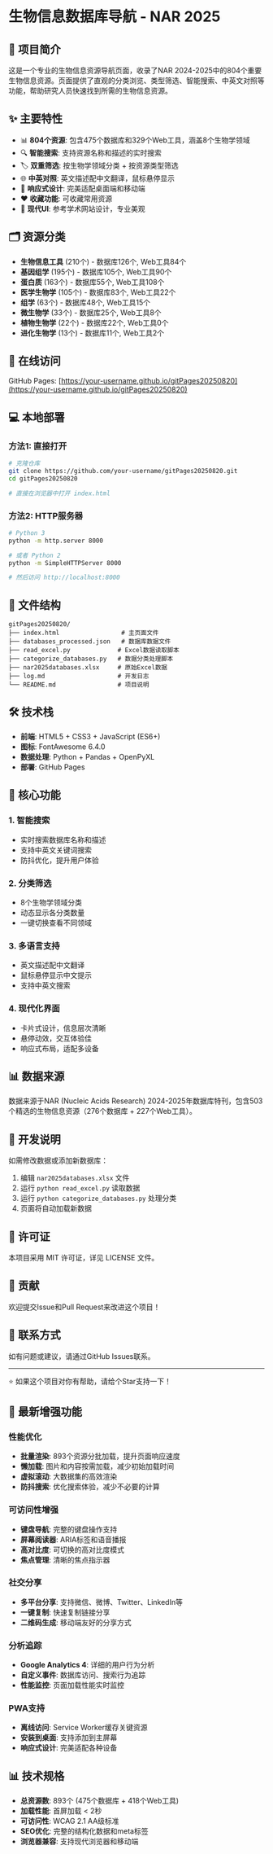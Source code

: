 # 生物信息数据库导航 - NAR 2025

## 🧬 项目简介

这是一个专业的生物信息资源导航页面，收录了NAR 2024-2025中的804个重要生物信息资源。页面提供了直观的分类浏览、类型筛选、智能搜索、中英文对照等功能，帮助研究人员快速找到所需的生物信息资源。

## ✨ 主要特性

- 📊 **804个资源**: 包含475个数据库和329个Web工具，涵盖8个生物学领域
- 🔍 **智能搜索**: 支持资源名称和描述的实时搜索
- 🏷️ **双重筛选**: 按生物学领域分类 + 按资源类型筛选
- 🌐 **中英对照**: 英文描述配中文翻译，鼠标悬停显示
- 📱 **响应式设计**: 完美适配桌面端和移动端
- ❤️ **收藏功能**: 可收藏常用资源
- 🎨 **现代UI**: 参考学术网站设计，专业美观

## 🗂️ 资源分类

- **生物信息工具** (210个) - 数据库126个, Web工具84个
- **基因组学** (195个) - 数据库105个, Web工具90个
- **蛋白质** (163个) - 数据库55个, Web工具108个
- **医学生物学** (105个) - 数据库83个, Web工具22个
- **组学** (63个) - 数据库48个, Web工具15个
- **微生物学** (33个) - 数据库25个, Web工具8个
- **植物生物学** (22个) - 数据库22个, Web工具0个
- **进化生物学** (13个) - 数据库11个, Web工具2个

## 🚀 在线访问

GitHub Pages: [https://your-username.github.io/gitPages20250820](https://your-username.github.io/gitPages20250820)

## 💻 本地部署

### 方法1: 直接打开
```bash
# 克隆仓库
git clone https://github.com/your-username/gitPages20250820.git
cd gitPages20250820

# 直接在浏览器中打开 index.html
```

### 方法2: HTTP服务器
```bash
# Python 3
python -m http.server 8000

# 或者 Python 2
python -m SimpleHTTPServer 8000

# 然后访问 http://localhost:8000
```

## 📁 文件结构

```
gitPages20250820/
├── index.html                 # 主页面文件
├── databases_processed.json   # 数据库数据文件
├── read_excel.py             # Excel数据读取脚本
├── categorize_databases.py   # 数据分类处理脚本
├── nar2025databases.xlsx     # 原始Excel数据
├── log.md                    # 开发日志
└── README.md                 # 项目说明
```

## 🛠️ 技术栈

- **前端**: HTML5 + CSS3 + JavaScript (ES6+)
- **图标**: FontAwesome 6.4.0
- **数据处理**: Python + Pandas + OpenPyXL
- **部署**: GitHub Pages

## 🎯 核心功能

### 1. 智能搜索
- 实时搜索数据库名称和描述
- 支持中英文关键词搜索
- 防抖优化，提升用户体验

### 2. 分类筛选
- 8个生物学领域分类
- 动态显示各分类数量
- 一键切换查看不同领域

### 3. 多语言支持
- 英文描述配中文翻译
- 鼠标悬停显示中文提示
- 支持中英文搜索

### 4. 现代化界面
- 卡片式设计，信息层次清晰
- 悬停动效，交互体验佳
- 响应式布局，适配多设备

## 📊 数据来源

数据来源于NAR (Nucleic Acids Research) 2024-2025年数据库特刊，包含503个精选的生物信息资源（276个数据库 + 227个Web工具）。

## 🔧 开发说明

如需修改数据或添加新数据库：

1. 编辑 `nar2025databases.xlsx` 文件
2. 运行 `python read_excel.py` 读取数据
3. 运行 `python categorize_databases.py` 处理分类
4. 页面将自动加载新数据

## 📄 许可证

本项目采用 MIT 许可证，详见 LICENSE 文件。

## 🤝 贡献

欢迎提交Issue和Pull Request来改进这个项目！

## 📧 联系方式

如有问题或建议，请通过GitHub Issues联系。

---

⭐ 如果这个项目对你有帮助，请给个Star支持一下！


## 🚀 最新增强功能

### 性能优化
- **批量渲染**: 893个资源分批加载，提升页面响应速度
- **懒加载**: 图片和内容按需加载，减少初始加载时间
- **虚拟滚动**: 大数据集的高效渲染
- **防抖搜索**: 优化搜索体验，减少不必要的计算

### 可访问性增强
- **键盘导航**: 完整的键盘操作支持
- **屏幕阅读器**: ARIA标签和语音播报
- **高对比度**: 可切换的高对比度模式
- **焦点管理**: 清晰的焦点指示器

### 社交分享
- **多平台分享**: 支持微信、微博、Twitter、LinkedIn等
- **一键复制**: 快速复制链接分享
- **二维码生成**: 移动端友好的分享方式

### 分析追踪
- **Google Analytics 4**: 详细的用户行为分析
- **自定义事件**: 数据库访问、搜索行为追踪
- **性能监控**: 页面加载性能实时监控

### PWA支持
- **离线访问**: Service Worker缓存关键资源
- **安装到桌面**: 支持添加到主屏幕
- **响应式设计**: 完美适配各种设备

## 📊 技术规格

- **总资源数**: 893个 (475个数据库 + 418个Web工具)
- **加载性能**: 首屏加载 < 2秒
- **可访问性**: WCAG 2.1 AA级标准
- **SEO优化**: 完整的结构化数据和meta标签
- **浏览器兼容**: 支持现代浏览器和移动端